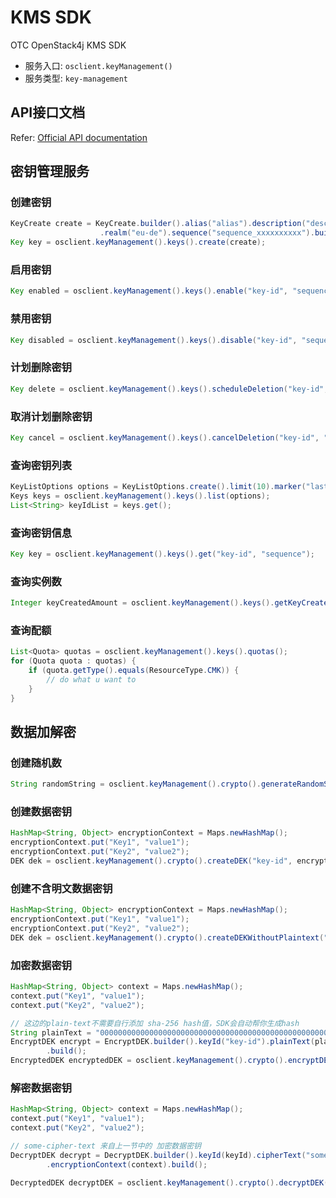 # KMS SDK

OTC OpenStack4j KMS SDK
- 服务入口: `osclient.keyManagement()`
- 服务类型: `key-management`


## API接口文档

Refer: [Official API documentation](https://docs.otc.t-systems.com/en-us/api/kms/en-us_topic_0038437596.html)

    
## 密钥管理服务
### 创建密钥

```java
KeyCreate create = KeyCreate.builder().alias("alias").description("desc")
					.realm("eu-de").sequence("sequence_xxxxxxxxxx").build();
Key key = osclient.keyManagement().keys().create(create);
```

### 启用密钥
```java
Key enabled = osclient.keyManagement().keys().enable("key-id", "sequence");
```

### 禁用密钥
```java
Key disabled = osclient.keyManagement().keys().disable("key-id", "sequence");
```

### 计划删除密钥
```java
Key delete = osclient.keyManagement().keys().scheduleDeletion("key-id", 10, "sequence");
```

### 取消计划删除密钥
```java
Key cancel = osclient.keyManagement().keys().cancelDeletion("key-id", "sequence");
```

### 查询密钥列表
```java
KeyListOptions options = KeyListOptions.create().limit(10).marker("last-key-id").sequence("sequence");
Keys keys = osclient.keyManagement().keys().list(options);
List<String> keyIdList = keys.get();
```

### 查询密钥信息
```java
Key key = osclient.keyManagement().keys().get("key-id", "sequence");
```

### 查询实例数
```java
Integer keyCreatedAmount = osclient.keyManagement().keys().getKeyCreatedAmount();
```

### 查询配额
```java
List<Quota> quotas = osclient.keyManagement().keys().quotas();
for (Quota quota : quotas) {
	if (quota.getType().equals(ResourceType.CMK)) {
		// do what u want to
	}
}
```


## 数据加解密
### 创建随机数
```java
String randomString = osclient.keyManagement().crypto().generateRandomString("sequence");
```

### 创建数据密钥
```java
HashMap<String, Object> encryptionContext = Maps.newHashMap();
encryptionContext.put("Key1", "value1");
encryptionContext.put("Key2", "value2");
DEK dek = osclient.keyManagement().crypto().createDEK("key-id", encryptionContext, "sequence");
```

### 创建不含明文数据密钥
```java
HashMap<String, Object> encryptionContext = Maps.newHashMap();
encryptionContext.put("Key1", "value1");
encryptionContext.put("Key2", "value2");
DEK dek = osclient.keyManagement().crypto().createDEKWithoutPlaintext("key-id", encryptionContext, "sequence");
```

### 加密数据密钥
```java
HashMap<String, Object> context = Maps.newHashMap();
context.put("Key1", "value1");
context.put("Key2", "value2");

// 这边的plain-text不需要自行添加 sha-256 hash值，SDK会自动帮你生成hash
String plainText = "00000000000000000000000000000000000000000000000000000000000000000000000000000000000000000000000000000000000000000000000000000000";
EncryptDEK encrypt = EncryptDEK.builder().keyId("key-id").plainText(plainText).encryptionContext(context)
		.build();
EncryptedDEK encryptedDEK = osclient.keyManagement().crypto().encryptDEK(encrypt);
```

### 解密数据密钥

```java
HashMap<String, Object> context = Maps.newHashMap();
context.put("Key1", "value1");
context.put("Key2", "value2");

// some-cipher-text 来自上一节中的 加密数据密钥
DecryptDEK decrypt = DecryptDEK.builder().keyId(keyId).cipherText("some-cipher-text")
		.encryptionContext(context).build();

DecryptedDEK decryptDEK = osclient.keyManagement().crypto().decryptDEK(decrypt);
```
